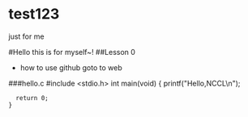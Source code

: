 test123
=======

just for me

#Hello this is for myself~!
##Lesson 0
 * how to use github goto to web

###hello.c
    #include <stdio.h>
    int main(void)
    {
      printf("Hello,NCCL\n");
      
      return 0;
    }
      



